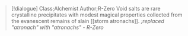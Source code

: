 >[!dialogue] Class;Alchemist Author;R-Zero
>Void salts are rare crystalline precipitates with modest magical properties collected from the evanescent remains of slain [[storm atronachs]].
>*;replaced "atronach" with "atronachs" - R-Zero*